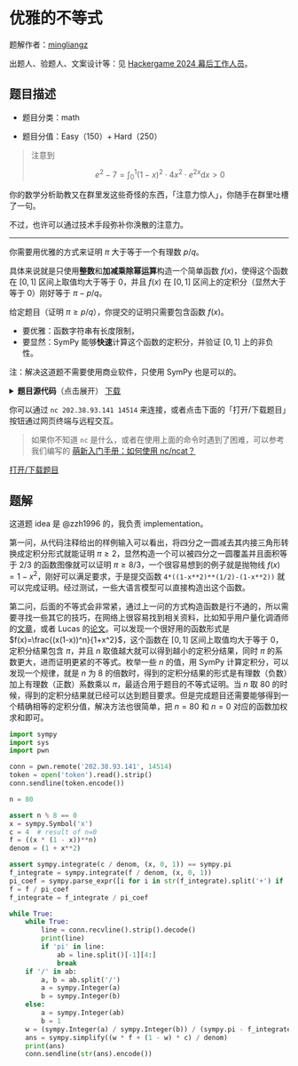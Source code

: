 # 优雅的不等式

题解作者：[mingliangz](https://github.com/mlzeng)

出题人、验题人、文案设计等：见 [Hackergame 2024 幕后工作人员](https://hack.lug.ustc.edu.cn/credits/)。

## 题目描述

- 题目分类：math

- 题目分值：Easy（150）+ Hard（250）

> 注意到
>
> $$ e^2  - 7 = \int_{0}^{1} (1-x)^2 \cdot 4x^2 \cdot e^{2 x} \mathrm{d} x > 0 $$

你的数学分析助教又在群里发这些奇怪的东西，「注意力惊人」，你随手在群里吐槽了一句。

不过，也许可以通过技术手段弥补你涣散的注意力。

---

你需要用优雅的方式来证明 $\pi$ 大于等于一个有理数 $p/q$。

具体来说就是只使用**整数**和**加减乘除幂运算**构造一个简单函数 $f(x)$，使得这个函数在 $[0, 1]$ 区间上取值均大于等于 $0$，并且 $f(x)$ 在 $[0, 1]$ 区间上的定积分（显然大于等于 $0$）刚好等于 $\pi-p/q$。

给定题目（证明 $\pi\geq p/q$），你提交的证明只需要包含函数 $f(x)$。

- 要优雅：函数字符串有长度限制，
- 要显然：SymPy 能够**快速**计算这个函数的定积分，并验证 $[0,1]$ 上的非负性。

注：解决这道题不需要使用商业软件，只使用 SymPy 也是可以的。

<details markdown="1">
  <summary style="display: revert; cursor: pointer" markdown="1"><b>题目源代码</b>（点击展开） <a href="files/graceful_inequality.py">下载</a></summary>

```python3
import sympy

x = sympy.Symbol('x')
allowed_chars = "0123456789+-*/()x"
max_len = 400

# Example input for difficulty 0:   4*((1-x**2)**(1/2)-(1-x))

for difficulty in range(0, 40):
    if difficulty == 0:
        p, q = 2, 1
    elif difficulty == 1:
        p, q = 8, 3
    else:
        a = (2**(difficulty * 5))
        q = sympy.randprime(a, a * 2)
        p = sympy.floor(sympy.pi * q)
    p = sympy.Integer(p)
    q = sympy.Integer(q)
    if q != 1:
        print("Please prove that pi>={}/{}".format(p, q))
    else:
        print("Please prove that pi>={}".format(p))
    f = input("Enter the function f(x): ").strip().replace(" ", "")
    assert len(f) <= max_len, len(f)
    assert set(f) <= set(allowed_chars), set(f)
    assert "//" not in f, "floor division is not allowed"
    f = sympy.parsing.sympy_parser.parse_expr(f)
    assert f.free_symbols <= {x}, f.free_symbols
    # check if the range integral is pi - p/q
    integrate_result = sympy.integrate(f, (x, 0, 1))
    assert integrate_result == sympy.pi - p / q, integrate_result
    # verify that f is well-defined and real-valued and non-negative on [0, 1]
    domain = sympy.Interval(0, 1)
    assert sympy.solveset(f >= 0, x, domain) == domain, "f(x)>=0 does not always hold on [0, 1]"
    print("Q.E.D.")
    if difficulty == 1:
        print(open("flag1").read())

# finished all challenges
print(open("flag2").read())
```

</details>

你可以通过 `nc 202.38.93.141 14514` 来连接，或者点击下面的「打开/下载题目」按钮通过网页终端与远程交互。

> 如果你不知道 `nc` 是什么，或者在使用上面的命令时遇到了困难，可以参考我们编写的 [萌新入门手册：如何使用 nc/ncat？](https://lug.ustc.edu.cn/planet/2019/09/how-to-use-nc/)

[打开/下载题目](http://202.38.93.141:14515/?token={token})

## 题解

这道题 idea 是 @zzh1996 的，我负责 implementation。

第一问，从代码注释给出的样例输入可以看出，将四分之一圆减去其内接三角形转换成定积分形式就能证明 $\pi \geq 2$，显然构造一个可以被四分之一圆覆盖并且面积等于 $2/3$ 的函数图像就可以证明 $\pi \geq 8/3$，一个很容易想到的例子就是抛物线 $f(x)=1-x^2$，刚好可以满足要求，于是提交函数 `4*((1-x**2)**(1/2)-(1-x**2))` 就可以完成证明。经过测试，一些大语言模型可以直接构造出这个函数。

第二问，后面的不等式会非常紧，通过上一问的方式构造函数是行不通的，所以需要寻找一些其它的技巧，在网络上很容易找到相关资料，比如知乎用户量化调酒师的[文章](https://zhuanlan.zhihu.com/p/669285539)，或者 Lucas 的[论文](https://educ.jmu.edu/~lucassk/Papers/more%20on%20pi.pdf)。可以发现一个很好用的函数形式是 $f(x)=\frac{(x(1-x))^n}{1+x^2}$，这个函数在 $[0, 1]$ 区间上取值均大于等于 $0$，定积分结果包含 $\pi$，并且 $n$ 取值越大就可以得到越小的定积分结果，同时 $\pi$ 的系数更大，进而证明更紧的不等式。枚举一些 $n$ 的值，用 SymPy 计算定积分，可以发现一个规律，就是 $n$ 为 8 的倍数时，得到的定积分结果的形式是有理数（负数）加上有理数（正数）系数乘以 $\pi$，最适合用于题目的不等式证明。当 $n$ 取 80 的时候，得到的定积分结果就已经可以达到题目要求。但是完成题目还需要能够得到一个精确相等的定积分值，解决方法也很简单，把 $n=80$ 和 $n=0$ 对应的函数加权求和即可。

```python
import sympy
import sys
import pwn

conn = pwn.remote('202.38.93.141', 14514)
token = open('token').read().strip()
conn.sendline(token.encode())

n = 80

assert n % 8 == 0
x = sympy.Symbol('x')
c = 4  # result of n=0
f = ((x * (1 - x))**n)
denom = (1 + x**2)

assert sympy.integrate(c / denom, (x, 0, 1)) == sympy.pi
f_integrate = sympy.integrate(f / denom, (x, 0, 1))
pi_coef = sympy.parse_expr([i for i in str(f_integrate).split('+') if 'pi' in i][0]) / sympy.pi
f = f / pi_coef
f_integrate = f_integrate / pi_coef

while True:
    while True:
        line = conn.recvline().strip().decode()
        print(line)
        if 'pi' in line:
            ab = line.split()[-1][4:]
            break
    if '/' in ab:
        a, b = ab.split('/')
        a = sympy.Integer(a)
        b = sympy.Integer(b)
    else:
        a = sympy.Integer(ab)
        b = 1
    w = (sympy.Integer(a) / sympy.Integer(b)) / (sympy.pi - f_integrate)
    ans = sympy.simplify((w * f + (1 - w) * c) / denom)
    print(ans)
    conn.sendline(str(ans).encode())
```

